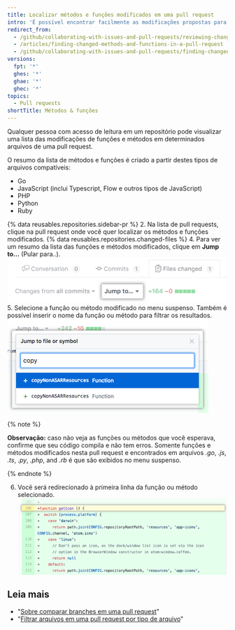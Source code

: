 ```yaml
---
title: Localizar métodos e funções modificados em uma pull request
intro: 'É possível encontrar facilmente as modificações propostas para um método ou função em uma pull request em arquivos *.go*, *.js*, *.ts*, *.py*, *.php*, and *.rb*.'
redirect_from:
  - /github/collaborating-with-issues-and-pull-requests/reviewing-changes-in-pull-requests/finding-changed-methods-and-functions-in-a-pull-request
  - /articles/finding-changed-methods-and-functions-in-a-pull-request
  - /github/collaborating-with-issues-and-pull-requests/finding-changed-methods-and-functions-in-a-pull-request
versions:
  fpt: '*'
  ghes: '*'
  ghae: '*'
  ghec: '*'
topics:
  - Pull requests
shortTitle: Métodos & funções
---
```


Qualquer pessoa com acesso de leitura em um repositório pode visualizar uma lista das modificações de funções e métodos em determinados arquivos de uma pull request.

O resumo da lista de métodos e funções é criado a partir destes tipos de arquivos compatíveis:
  - Go
  - JavaScript (inclui Typescript, Flow e outros tipos de JavaScript)
  - PHP
  - Python
  - Ruby

{% data reusables.repositories.sidebar-pr %}
2. Na lista de pull requests, clique na pull request onde você quer localizar os métodos e funções modificados.
{% data reusables.repositories.changed-files %}
4. Para ver um resumo da lista das funções e métodos modificados, clique em **Jump to...** (Pular para..). ![Menu suspenso Jump to (Pular para)](/assets/images/help/pull_requests/jump-to-menu.png)
5. Selecione a função ou método modificado no menu suspenso. Também é possível inserir o nome da função ou método para filtrar os resultados. ![Filtrar funções e métodos](/assets/images/help/pull_requests/filter-function-and-methods.png)

 {% note %}

 **Observação:** caso não veja as funções ou métodos que você esperava, confirme que seu código compila e não tem erros. Somente funções e métodos modificados nesta pull request e encontrados em arquivos *.go*, *.js*, *.ts*, *.py*, *.php*, and *.rb* é que são exibidos no menu suspenso.

 {% endnote %}

6. Você será redirecionado à primeira linha da função ou método selecionado. ![visualizar função ou método em arquivos modificados](/assets/images/help/pull_requests/view-selected-function-or-method.png)

## Leia mais

- "[Sobre comparar branches em uma pull request](/articles/about-comparing-branches-in-pull-requests)"
- "[Filtrar arquivos em uma pull request por tipo de arquivo](/articles/filtering-files-in-a-pull-request)"
